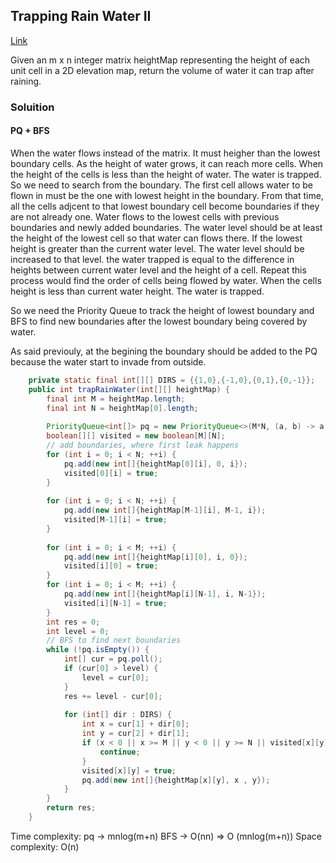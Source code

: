 ## Trapping Rain Water II

[Link](https://leetcode.com/problems/trapping-rain-water-ii/)

Given an m x n integer matrix heightMap representing the height of each unit cell in a 2D elevation map, return the volume of water it can trap after raining.

### Soluition

#### PQ + BFS

When the water flows instead of the matrix. It must heigher than the lowest boundary cells. As the height of water grows, it can reach more cells. When the height of the cells is less than the height of water. The water is trapped. So we need to search from the boundary. The first cell allows water to be flown in must be the one with lowest height in the boundary. From that time, all the cells adjcent to that lowest boundary cell become boundaries if they are not already one. Water flows to the lowest cells with previous boundaries and newly added boundaries. The water level should be at least the height of the lowest cell so that water can flows there. If the lowest height is greater than the current water level. The water level should be increased to that level. the water trapped is equal to the difference in heights between current water level and the height of a cell. Repeat this process would find the order of cells being flowed by water. When the cells height is less than current water  height. The water is trapped.

So we need the Priority Queue to track the height of lowest boundary and BFS to find new boundaries after the lowest boundary being covered by water.

As said previouly, at the begining the boundary should be added to the PQ because the water start to invade from outside.


```java
    private static final int[][] DIRS = {{1,0},{-1,0},{0,1},{0,-1}};
    public int trapRainWater(int[][] heightMap) {
        final int M = heightMap.length;
        final int N = heightMap[0].length;
        
        PriorityQueue<int[]> pq = new PriorityQueue<>(M*N, (a, b) -> a[0] - b[0]);
        boolean[][] visited = new boolean[M][N];
        // add boundaries, where first leak happens
        for (int i = 0; i < N; ++i) {
            pq.add(new int[]{heightMap[0][i], 0, i});
            visited[0][i] = true;
        }
        
        for (int i = 0; i < N; ++i) {
            pq.add(new int[]{heightMap[M-1][i], M-1, i});
            visited[M-1][i] = true;
        }
        
        for (int i = 0; i < M; ++i) {
            pq.add(new int[]{heightMap[i][0], i, 0});
            visited[i][0] = true;
        }
        for (int i = 0; i < M; ++i) {
            pq.add(new int[]{heightMap[i][N-1], i, N-1});
            visited[i][N-1] = true;
        }
        int res = 0;
        int level = 0;
        // BFS to find next boundaries
        while (!pq.isEmpty()) {
            int[] cur = pq.poll();
            if (cur[0] > level) {
                level = cur[0];
            }
            res += level - cur[0];
            
            for (int[] dir : DIRS) {
                int x = cur[1] + dir[0];
                int y = cur[2] + dir[1];
                if (x < 0 || x >= M || y < 0 || y >= N || visited[x][y]) {
                    continue;
                }
                visited[x][y] = true;
                pq.add(new int[]{heightMap[x][y], x , y});
            }
        }
        return res;
    }
```
Time complexity: pq -> mnlog(m+n) BFS -> O(nn) => O (mnlog(m+n))
Space complexity: O(n)